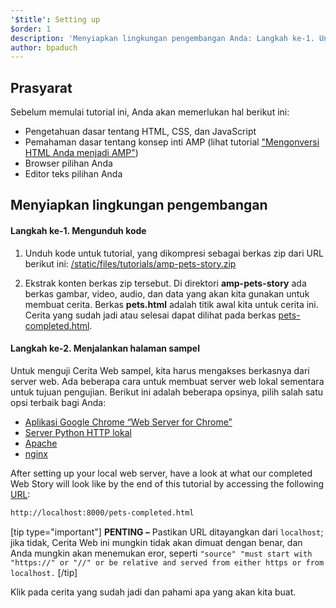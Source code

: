 ```yaml
---
'$title': Setting up
$order: 1
description: 'Menyiapkan lingkungan pengembangan Anda: Langkah ke-1. Unduh kodenya. Unduh kode sampel untuk tutorial, baik sebagai berkas ZIP atau melalui git ....'
author: bpaduch
---
```


## Prasyarat

Sebelum memulai tutorial ini, Anda akan memerlukan hal berikut ini:

- Pengetahuan dasar tentang HTML, CSS, dan JavaScript
- Pemahaman dasar tentang konsep inti AMP (lihat tutorial ["Mengonversi HTML Anda menjadi AMP"](../../../../documentation/guides-and-tutorials/start/converting/setting-up.md))
- Browser pilihan Anda
- Editor teks pilihan Anda

## Menyiapkan lingkungan pengembangan

#### Langkah ke-1. Mengunduh kode

1. Unduh kode untuk tutorial, yang dikompresi sebagai berkas zip dari URL berikut ini: <a href="/static/files/tutorials/amp-pets-story.zip">/static/files/tutorials/amp-pets-story.zip</a>

2. Ekstrak konten berkas zip tersebut. Di direktori **amp-pets-story** ada berkas gambar, video, audio, dan data yang akan kita gunakan untuk membuat cerita. Berkas **pets.html** adalah titik awal kita untuk cerita ini. Cerita yang sudah jadi atau selesai dapat dilihat pada berkas [pets-completed.html](https://github.com/ampproject/docs/blob/master/tutorial_source/amp-pets-story/pets-completed.html).

#### Langkah ke-2. Menjalankan halaman sampel

Untuk menguji Cerita Web sampel, kita harus mengakses berkasnya dari server web. Ada beberapa cara untuk membuat server web lokal sementara untuk tujuan pengujian. Berikut ini adalah beberapa opsinya, pilih salah satu opsi terbaik bagi Anda:

- [Aplikasi Google Chrome “Web Server for Chrome”](https://chrome.google.com/webstore/detail/web-server-for-chrome/ofhbbkphhbklhfoeikjpcbhemlocgigb)
- [Server Python HTTP lokal](https://developer.mozilla.org/en-US/docs/Learn/Common_questions/set_up_a_local_testing_server#Running_a_simple_local_HTTP_server)
- [Apache](https://httpd.apache.org/docs/2.4/getting-started.html)
- [nginx](http://nginx.org/)

After setting up your local web server, have a look at what our completed Web Story will look like by the end of this tutorial by accessing the following <a href="http://localhost:8000/pets-completed.html">URL</a>:

```html
http://localhost:8000/pets-completed.html
```

[tip type="important"] <strong>PENTING –</strong> Pastikan URL ditayangkan dari <code>localhost</code>; jika tidak, Cerita Web ini mungkin tidak akan dimuat dengan benar, dan Anda mungkin akan menemukan eror, seperti `"source" "must start with "https://" or "//" or be relative and served from either https or from localhost.` [/tip]

Klik pada cerita yang sudah jadi dan pahami apa yang akan kita buat.
